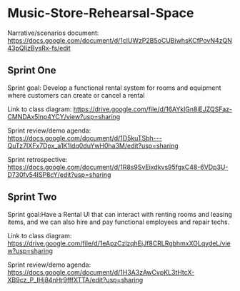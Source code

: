 # Music-Store-Rehearsal-Space
Narrative/scenarios document: https://docs.google.com/document/d/1clUWzP2B5oCUBiwhsKCfPovN4zQN43pQIjzBysRx-fs/edit

## Sprint One
Sprint goal: Develop a functional rental system for rooms and equipment where customers can create or cancel a rental

Link to class diagram: https://drive.google.com/file/d/16AYklGn8iEJZQSFaz-CMNDAx5lnp4YCY/view?usp=sharing

Sprint review/demo agenda: https://docs.google.com/document/d/1D5kuTSbh---QuTz7IXFx7Dpx_a1K1ldq0duYwH0ha3M/edit?usp=sharing

Sprint retrospective: https://docs.google.com/document/d/1R8s9SvEixdkvs95fgxC48-6VDp3U-D730fv54ISP8cY/edit?usp=sharing

## Sprint Two
Sprint goal:Have a Rental UI that can interact with renting rooms and leasing items, and we can also hire and pay functional employees and repair techs. 

Link to class diagram: https://drive.google.com/file/d/1eApzCzlzqhEjJf8CRLRgbhmxXOLqydeL/view?usp=sharing

Sprint review/demo agenda: https://docs.google.com/document/d/1H3A3zAwCvpKL3tHtcX-XB9cz_P_IHj84nHr9fffXTTA/edit?usp=sharing
